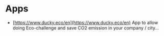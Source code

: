 # Apps

* [https://www.ducky.eco/en](https://www.ducky.eco/en) App to allow doing Eco-challenge and save CO2 emission in your company / city...



